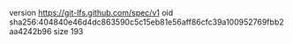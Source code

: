 version https://git-lfs.github.com/spec/v1
oid sha256:404840e46d4dc863590c5c15eb81e56aff86cfc39a100952769fbb2aa4242b96
size 193
